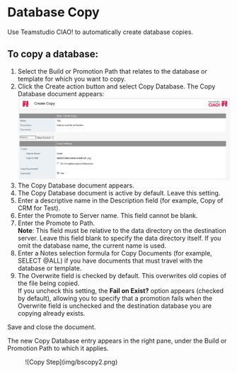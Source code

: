 # Database Copy

Use Teamstudio CIAO! to automatically create database copies.

## To copy a database: 
1. Select the Build or Promotion Path that relates to the database or template for which you want to copy.
2. Click the Create action button and select Copy Database. The Copy Database document appears:  
   ![Copy Database Document](img/bscopy.png)
3. The Copy Database document appears.
4. The Copy Database document is active by default. Leave this setting.
5. Enter a descriptive name in the Description field (for example, Copy of CRM for Test).
6. Enter the Promote to Server name. This field cannot be blank. 
7. Enter the Promote to Path.  
   **Note**: This field must be relative to the data directory on the destination server. Leave this field blank to specify the data directory itself. If you omit the database name, the current name is used.
8. Enter a Notes selection formula for Copy Documents (for example, SELECT @ALL) if you have documents that must travel with the database or template.
9. The Overwrite field is checked by default. This overwrites old copies of the file being copied.  
   If you uncheck this setting, the **Fail on Exist?** option appears (checked by default), allowing you to specify that a promotion fails when the Overwrite field is unchecked and the destination database you are copying already exists.
 
Save and close the document.

The new Copy Database entry appears in the right pane, under the Build or Promotion Path to which it applies. 
<figure markdown="1">
  ![Copy Step](img/bscopy2.png)
</figure>